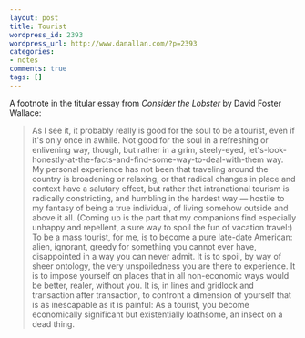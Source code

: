 ```yaml
---
layout: post
title: Tourist
wordpress_id: 2393
wordpress_url: http://www.danallan.com/?p=2393
categories:
- notes
comments: true
tags: []
---
```

A footnote in the titular essay from _Consider the Lobster_ by David Foster Wallace:

> As I see it, it probably really is good for the soul to be a tourist, even if it's only once in awhile. Not good for the soul in a refreshing or enlivening way, though, but rather in a grim, steely-eyed, let's-look-honestly-at-the-facts-and-find-some-way-to-deal-with-them way. My personal experience has not been that traveling around the country is broadening or relaxing, or that radical changes in place and context have a salutary effect, but rather that intranational tourism is radically constricting, and humbling in the hardest way — hostile to my fantasy of being a true individual, of living somehow outside and above it all. (Coming up is the part that my companions find especially unhappy and repellent, a sure way to spoil the fun of vacation travel:) To be a mass tourist, for me, is to become a pure late-date American: alien, ignorant, greedy for something you cannot ever have, disappointed in a way you can never admit. It is to spoil, by way of sheer ontology, the very unspoiledness you are there to experience. It is to impose yourself on places that in all non-economic ways would be better, realer, without you. It is, in lines and gridlock and transaction after transaction, to confront a dimension of yourself that is as inescapable as it is painful: As a tourist, you become economically significant but existentially loathsome, an insect on a dead thing.
